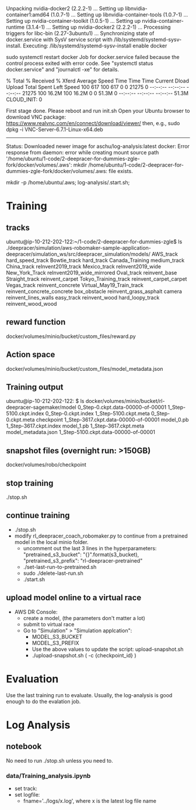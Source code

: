 Unpacking nvidia-docker2 (2.2.2-1) ...
Setting up libnvidia-container1:amd64 (1.0.7-1) ...
Setting up libnvidia-container-tools (1.0.7-1) ...
Setting up nvidia-container-toolkit (1.0.5-1) ...
Setting up nvidia-container-runtime (3.1.4-1) ...
Setting up nvidia-docker2 (2.2.2-1) ...
Processing triggers for libc-bin (2.27-3ubuntu1) ...
Synchronizing state of docker.service with SysV service script with /lib/systemd/systemd-sysv-install.
Executing: /lib/systemd/systemd-sysv-install enable docker

sudo systemctl restart docker
Job for docker.service failed because the control process exited with error code.
See "systemctl status docker.service" and "journalctl -xe" for details.


  % Total    % Received % Xferd  Average Speed   Time    Time     Time  Current
                                 Dload  Upload   Total   Spent    Left  Speed
100   617  100   617    0     0  21275      0 --:--:-- --:--:-- --:--:-- 21275
100 16.2M  100 16.2M    0     0  51.3M      0 --:--:-- --:--:-- --:--:-- 51.3M
CLOUD_INIT: 0


First stage done. Please reboot and run init.sh
Open your Ubuntu browser to download VNC package: https://www.realvnc.com/en/connect/download/viewer/
then, e.g., sudo dpkg -i VNC-Server-6.7.1-Linux-x64.deb




--------------------------------
Status: Downloaded newer image for aschu/log-analysis:latest
docker: Error response from daemon: error while creating mount source path '/home/ubuntu/1-code/2-deepracer-for-dummies-zgle-fork/docker/volumes/.aws': mkdir /home/ubuntu/1-code/2-deepracer-for-dummies-zgle-fork/docker/volumes/.aws: file exists.

mkdir -p /home/ubuntu/.aws; log-analysis/.start.sh;

# Training
## tracks
ubuntu@ip-10-212-202-122:~/1-code/2-deepracer-for-dummies-zgle$ ls ./deepracer/simulation/aws-robomaker-sample-application-deepracer/simulation_ws/src/deepracer_simulation/models/
AWS_track                  hard_speed_track
Bowtie_track               hard_track
Canada_Training            medium_track
China_track                reInvent2019_track
Mexico_track               reInvent2019_wide
New_York_Track             reInvent2019_wide_mirrored
Oval_track                 reinvent_base
Straight_track             reinvent_carpet
Tokyo_Training_track       reinvent_carpet_carpet
Vegas_track                reinvent_concrete
Virtual_May19_Train_track  reinvent_concrete_concrete
box_obstacle               reinvent_grass_asphalt
camera                     reinvent_lines_walls
easy_track                 reinvent_wood
hard_loopy_track           reinvent_wood_wood

## reward function
docker/volumes/minio/bucket/custom_files/reward.py

## Action space 
docker/volumes/minio/bucket/custom_files/model_metadata.json

## Training output
ubuntu@ip-10-212-202-122: $ ls docker/volumes/minio/bucket/rl-deepracer-sagemaker/model
0_Step-0.ckpt.data-00000-of-00001     1_Step-5100.ckpt.index
0_Step-0.ckpt.index                   1_Step-5100.ckpt.meta
0_Step-0.ckpt.meta                    checkpoint
1_Step-3617.ckpt.data-00000-of-00001  model_0.pb
1_Step-3617.ckpt.index                model_1.pb
1_Step-3617.ckpt.meta                 model_metadata.json
1_Step-5100.ckpt.data-00000-of-00001

## snapshot files (overnight run: >150GB)
docker/volumes/robo/checkpoint

## stop training
./stop.sh

## continue training
- ./stop.sh
- modify rl_deepracer_coach_robomaker.py to continue from a pretrained model in the local minio folder.
  - uncomment out the last 3 lines in the hyperparameters:
    "pretrained_s3_bucket": "{}".format(s3_bucket),
    "pretrained_s3_prefix": "rl-deepracer-pretrained"
  - ./set-last-run-to-pretrained.sh
  - sudo ./delete-last-run.sh
  - ./start.sh

## upload model online to a virtual race
- AWS DR Console: 
  - create a model, (the parameters don't matter a lot)
  - submit to virtual race
  - Go to "Simulation" > "Simulation applcation":
    - MODEL_S3_BUCKET
    - MODEL_S3_PREFIX
    - Use the above values to update the script: upload-snapshot.sh
    - ./upload-snapshot.sh ( -c {checkpoint_id} )

# Evaluation
Use the last training run to evaluate. Usually, the log-analysis is good enough to do the evalation job.

# Log Analysis
## notebook
No need to run ./stop.sh unless you need to.

### data/Training_analysis.ipynb
- set track: 
- set logfile: 
  - fname='../logs/x.log', where x is the latest log file name
